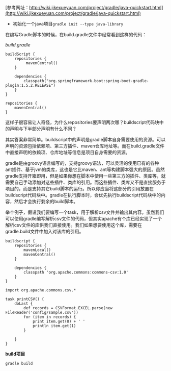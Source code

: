[参考网址：http://wiki.jikexueyuan.com/project/gradle/java-quickstart.html](http://wiki.jikexueyuan.com/project/gradle/java-quickstart.html)

* 初始化一个java项目`gradle init --type java-library`

在编写Gradle脚本的时候，在build.gradle文件中经常看到这样的代码：

*build.gradle*

	buildScript {
	    repositories {
	         mavenCentral()
	    }
	    
	    dependencies {
	        classpath("org.springframework.boot:spring-boot-gradle-plugin:1.5.2.RELEASE")
	    }
	}
	
	repositories {
	    mavenCentral()
	}

这样子很容易让人奇怪，为什么repositories要声明两次哪？buildscript代码块中的声明与下半部分声明有什么不同？

其实答案非常简单。buildscript中的声明是gradle脚本自身需要使用的资源。可以声明的资源包括依赖项、第三方插件、maven仓库地址等。而在build.gradle文件中直接声明的依赖项、仓库地址等信息是项目自身需要的资源。

gradle是由groovy语言编写的，支持groovy语法，可以灵活的使用已有的各种ant插件、基于jvm的类库，这也是它比maven、ant等构建脚本强大的原因。虽然gradle支持开箱即用，但是如果你想在脚本中使用一些第三方的插件、类库等，就需要自己手动添加对这些插件、类库的引用。而这些插件、类库又不是直接服务于项目的，而是支持其它build脚本的运行。所以你应当将这部分的引用放置在buildscript代码块中。gradle在执行脚本时，会优先执行buildscript代码块中的内容，然后才会执行剩余的build脚本。

举个例子，假设我们要编写一个task，用于解析csv文件并输出其内容。虽然我们可以使用gradle编写解析csv文件的代码，但其实apache有个库已经实现了一个解析csv文件的库供我们直接使用。我们如果想要使用这个库，需要在gradle.build文件中加入对该库的引用。

```
buildscript {
    repositories {
        mavenLocal()
        mavenCentral()
    }

    dependencies {
        classpath 'org.apache.commons:commons-csv:1.0'
    }
}

import org.apache.commons.csv.*

task printCSV() {
    doLast {
        def records = CSVFormat.EXCEL.parse(new FileReader('config/sample.csv'))
        for (item in records) {
            print item.get(0) + ' '
            println item.get(1)
        }

    }
}
```
**build项目**

`gradle build`

